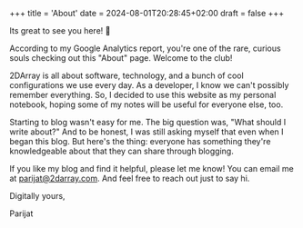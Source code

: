 +++
title = 'About'
date = 2024-08-01T20:28:45+02:00
draft = false
+++

Its great to see you here! 👋

According to my Google Analytics report, you're one of the rare, curious souls checking out this "About" page. Welcome to the club!

2DArray is all about software, technology, and a bunch of cool configurations we use every day. As a developer, I know we can't possibly remember everything. So, I decided to use this website as my personal notebook, hoping some of my notes will be useful for everyone else, too.

Starting to blog wasn't easy for me. The big question was, "What should I write about?" And to be honest, I was still asking myself that even when I began this blog. But here's the thing: everyone has something they're knowledgeable about that they can share through blogging.

If you like my blog and find it helpful, please let me know! You can email me at <parijat@2darray.com>. And feel free to reach out just to say hi.

Digitally yours,

Parijat
